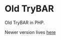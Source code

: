 Old TryBAR
==========

Old TryBAR in PHP.

Newer version lives [here](https://github.com/piotrmaslanka/trybar)